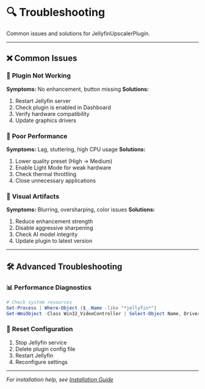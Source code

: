 # 🔍 Troubleshooting

Common issues and solutions for JellyfinUpscalerPlugin.

---

## ❌ **Common Issues**

### 🚫 **Plugin Not Working**
**Symptoms:** No enhancement, button missing
**Solutions:**
1. Restart Jellyfin server
2. Check plugin is enabled in Dashboard
3. Verify hardware compatibility
4. Update graphics drivers

### 🐌 **Poor Performance**
**Symptoms:** Lag, stuttering, high CPU usage
**Solutions:**
1. Lower quality preset (High → Medium)
2. Enable Light Mode for weak hardware
3. Check thermal throttling
4. Close unnecessary applications

### 🎨 **Visual Artifacts**
**Symptoms:** Blurring, oversharping, color issues
**Solutions:**
1. Reduce enhancement strength
2. Disable aggressive sharpening
3. Check AI model integrity
4. Update plugin to latest version

---

## 🛠️ **Advanced Troubleshooting**

### 📊 **Performance Diagnostics**
```powershell
# Check system resources
Get-Process | Where-Object {$_.Name -like "*jellyfin*"}
Get-WmiObject -Class Win32_VideoController | Select-Object Name, DriverVersion
```

### 🔧 **Reset Configuration**
1. Stop Jellyfin service
2. Delete plugin config file
3. Restart Jellyfin
4. Reconfigure settings

---

*For installation help, see [Installation Guide](Installation)*